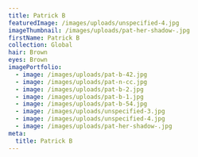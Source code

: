 ```yaml
---
title: Patrick B
featuredImage: /images/uploads/unspecified-4.jpg
imageThumbnail: /images/uploads/pat-her-shadow-.jpg
firstName: Patrick B
collection: Global
hair: Brown
eyes: Brown
imagePortfolio:
  - image: /images/uploads/pat-b-42.jpg
  - image: /images/uploads/pat-n-cc.jpg
  - image: /images/uploads/pat-b-2.jpg
  - image: /images/uploads/pat-b-1.jpg
  - image: /images/uploads/pat-b-54.jpg
  - image: /images/uploads/unspecified-3.jpg
  - image: /images/uploads/unspecified-4.jpg
  - image: /images/uploads/pat-her-shadow-.jpg
meta:
  title: Patrick B
---
```


